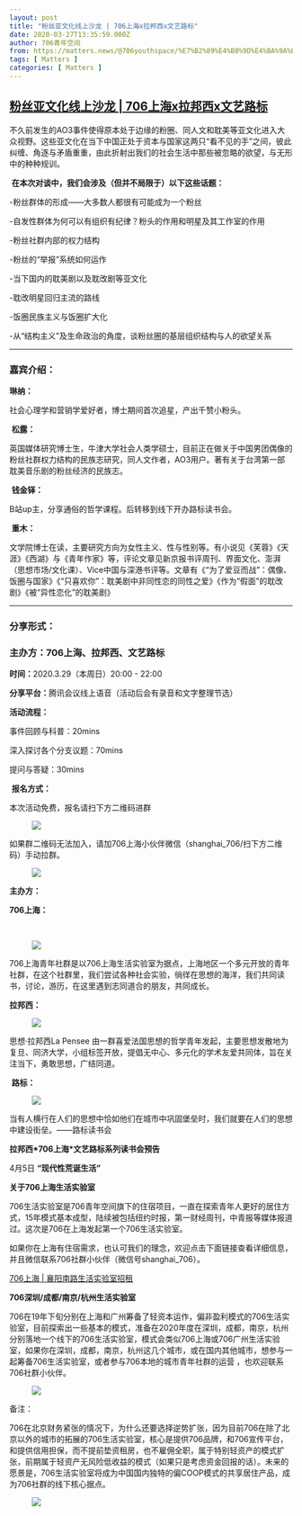 ```yaml
---
layout: post
title: "粉丝亚文化线上沙龙 | 706上海x拉邦西x文艺路标"
date: 2020-03-27T13:35:59.000Z
author: 706青年空间
from: https://matters.news/@706youthspace/%E7%B2%89%E4%B8%9D%E4%BA%9A%E6%96%87%E5%8C%96%E7%BA%BF%E4%B8%8A%E6%B2%99%E9%BE%99-706%E4%B8%8A%E6%B5%B7x%E6%8B%89%E9%82%A6%E8%A5%BFx%E6%96%87%E8%89%BA%E8%B7%AF%E6%A0%87-bafyreifhthipmfwyj5sxhgbxdslrkgz4hxw5jxkecnyl5f3sf3ocg5z6wu
tags: [ Matters ]
categories: [ Matters ]
---
```

<!--1585316159000-->
[粉丝亚文化线上沙龙 | 706上海x拉邦西x文艺路标](https://matters.news/@706youthspace/%E7%B2%89%E4%B8%9D%E4%BA%9A%E6%96%87%E5%8C%96%E7%BA%BF%E4%B8%8A%E6%B2%99%E9%BE%99-706%E4%B8%8A%E6%B5%B7x%E6%8B%89%E9%82%A6%E8%A5%BFx%E6%96%87%E8%89%BA%E8%B7%AF%E6%A0%87-bafyreifhthipmfwyj5sxhgbxdslrkgz4hxw5jxkecnyl5f3sf3ocg5z6wu)
------

<div>
<p>不久前发生的AO3事件使得原本处于边缘的粉圈、同人文和耽美等亚文化进入大众视野。这些亚文化在当下中国正处于资本与国家这两只“看不见的手”之间，彼此纠缠、角逐与矛盾重重，由此折射出我们的社会生活中那些被忽略的欲望，与无形中的种种规训。</p><p> <strong>在本次对谈中，我们会涉及（但并不局限于）以下这些话题：</strong></p><p>-粉丝群体的形成——大多数人都很有可能成为一个粉丝</p><p>-自发性群体为何可以有组织有纪律？粉头的作用和明星及其工作室的作用</p><p>-粉丝社群内部的权力结构</p><p>-粉丝的“举报”系统如何运作</p><p>-当下国内的耽美剧以及耽改剧等亚文化</p><p>-耽改明星回归主流的路线</p><p>-饭圈民族主义与饭圈扩大化</p><p>-从“结构主义”及生命政治的角度，谈粉丝圈的基层组织结构与人的欲望关系</p><hr><h3><strong>嘉宾介绍：</strong></h3><p><strong>琳纳：</strong></p><p>社会心理学和营销学爱好者，博士期间首次追星，产出千赞小粉头。</p><p> <strong>松露：</strong></p><p>英国媒体研究博士生，牛津大学社会人类学硕士，目前正在做关于中国男团偶像的粉丝社群权力结构的民族志研究，同人文作者，AO3用户。著有关于台湾第一部耽美音乐剧的粉丝经济的民族志。</p><p> <strong>钱金铎： </strong></p><p>B站up主，分享通俗的哲学课程。后转移到线下开办路标读书会。</p><p> <strong>重木：</strong></p><p>文学院博士在读，主要研究方向为女性主义、性与性别等。有小说见《芙蓉》《天涯》《西湖》与《青年作家》等，评论文章见新京报书评周刊、界面文化、澎湃（思想市场/文化课）、Vice中国与深港书评等。文章有《“为了爱豆而战”：偶像、饭圈与国家》《“只喜欢你”：耽美剧中非同性恋的同性之爱》《作为“假面”的耽改剧》《被“异性恋化”的耽美剧》</p><hr><h3><strong>分享形式：</strong></h3><h3><strong>主办方：</strong>706上海、拉邦西、文艺路标</h3><p><strong>时间：</strong>2020.3.29（本周日）20:00 - 22:00</p><p><strong>分享平台：</strong>腾讯会议线上语音（活动后会有录音和文字整理节选）</p><p><strong>活动流程：</strong></p><p>事件回顾与科普：20mins</p><p>深入探讨各个分支议题：70mins</p><p>提问与答疑：30mins</p><p> <strong>报名方式：</strong></p><p>本次活动免费，报名请扫下方二维码进群</p><figure class="image"><img src="https://assets.matters.news/embed/08d12e06-d47f-4bb9-a024-ffdcd791dd2d.jpeg" data-asset-id="08d12e06-d47f-4bb9-a024-ffdcd791dd2d" referrerpolicy="no-referrer"><figcaption><span></span></figcaption></figure><p>如果群二维码无法加入，请加706上海小伙伴微信（shanghai_706/扫下方二维码）手动拉群。</p><figure class="image"><img src="https://assets.matters.news/embed/6c24c1a7-ed33-4fe1-8ad4-1913b79bb7c4.jpeg" data-asset-id="6c24c1a7-ed33-4fe1-8ad4-1913b79bb7c4" referrerpolicy="no-referrer"><figcaption><span></span></figcaption></figure><p><strong>主办方：</strong></p><p><strong>706上海：</strong></p><p><br></p><figure class="image"><img src="https://assets.matters.news/embed/bd27dd99-a145-474e-bfc5-8049fe4e65b1.png" data-asset-id="bd27dd99-a145-474e-bfc5-8049fe4e65b1" referrerpolicy="no-referrer"><figcaption><span></span></figcaption></figure><p>706上海青年社群是以706上海生活实验室为据点，上海地区一个多元开放的青年社群，在这个社群里，我们尝试各种社会实验，徜徉在思想的海洋，我们共同读书，讨论，游历，在这里遇到志同道合的朋友，共同成长。</p><p><strong>拉邦西：</strong></p><figure class="image"><img src="https://assets.matters.news/embed/1ca63239-86d1-48bd-b5e5-f0136dca94e8.png" data-asset-id="1ca63239-86d1-48bd-b5e5-f0136dca94e8" referrerpolicy="no-referrer"><figcaption><span></span></figcaption></figure><p>思想·拉邦西La Pensee 由一群喜爱法国思想的哲学青年发起，主要思想发散地为复旦、同济大学，小组标签开放，提倡无中心、多元化的学术友爱共同体，旨在关注当下，勇敢思想，广结同道。</p><p> <strong>路标：</strong></p><figure class="image"><img src="https://assets.matters.news/embed/fc72f9a1-08c6-405d-89bd-0dceb5d64671.jpeg" data-asset-id="fc72f9a1-08c6-405d-89bd-0dceb5d64671" referrerpolicy="no-referrer"><figcaption><span></span></figcaption></figure><p>当有人横行在人们的思想中恰如他们在城市中巩固堡垒时，我们就要在人们的思想中建设街垒。——路标读书会</p><p><strong>拉邦西*706上海*文艺路标系列读书会预告</strong></p><p>4月5日 <strong>“现代性荒诞生活”</strong></p><p><strong>关于706上海生活实验室</strong></p><p>706生活实验室是706青年空间旗下的住宿项目，一直在探索青年人更好的居住方式，15年模式基本成型，陆续被包括纽约时报，第一财经周刊，中青报等媒体报道过。这次是706在上海发起第一个706生活实验室。</p><p>如果你在上海有住宿需求，也认可我们的理念，欢迎点击下面链接查看详细信息，并且微信联系706社群小伙伴（微信号shanghai_706）。</p><p><a href="http://mp.weixin.qq.com/s?__biz=MzI1MTE0OTc2Mg==&mid=2247483710&idx=1&sn=66b02924769bb97e9d5259d4a130b1ad&chksm=e9f62d93de81a4850d9d5a112c0c4b33178c21294070311edc3e52a6570c4db064457bed8c34&scene=21#wechat_redirect" target="_blank">706上海 | 襄阳南路生活实验室招租</a></p><p><strong>706深圳/成都/南京/杭州生活实验室</strong></p><p>706在19年下旬分别在上海和广州筹备了轻资本运作，偏非盈利模式的706生活实验室，目前探索出一些基本的模式，准备在2020年度在深圳，成都，南京，杭州分别落地一个线下的706生活实验室，模式会类似706上海或706广州生活实验室，如果你在深圳，成都，南京，杭州这几个城市，或在国内其他城市，想参与一起筹备706生活实验室，或者参与706本地的城市青年社群的运营 ，也欢迎联系706社群小伙伴。</p><figure class="image"><img src="https://assets.matters.news/embed/9611506c-d229-453a-8728-2377db9b12a6.jpeg" data-asset-id="9611506c-d229-453a-8728-2377db9b12a6" referrerpolicy="no-referrer"><figcaption><span></span></figcaption></figure><p>备注：</p><p>706在北京财务紧张的情况下，为什么还要选择逆势扩张，因为目前706在除了北京以外的城市的拓展的706生活实验室，核心是提供706品牌，和706宣传平台，和提供信用担保，而不提前垫资租房，也不雇佣全职，属于特别轻资产的模式扩张，前期属于轻资产无风险低收益的模式（如果只是考虑资金回报的话）。未来的愿景是，706生活实验室将成为中国国内独特的偏COOP模式的共享居住产品，成为706社群的线下核心据点。</p><figure class="image"><img src="https://assets.matters.news/embed/abe90011-c7f9-44bf-8e1e-80cdab02e180.png" data-asset-id="abe90011-c7f9-44bf-8e1e-80cdab02e180" referrerpolicy="no-referrer"><figcaption><span></span></figcaption></figure><p><br></p><p><br></p>
</div>
